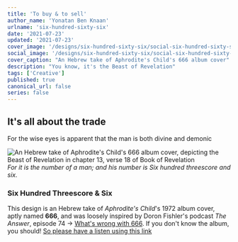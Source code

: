 ```yaml
---
title: 'To buy & to sell'
author_name: 'Yonatan Ben Knaan'
urlname: 'six-hundred-sixty-six'
date: '2021-07-23'
updated: '2021-07-23'
cover_image: '/designs/six-hundred-sixty-six/social-six-hundred-sixty-six.jpg'
social_image: '/designs/six-hundred-sixty-six/social-six-hundred-sixty-six.jpg'
cover_caption: "An Hebrew take of Aphrodite's Child's 666 album cover"
description: "You know, it's the Beast of Revelation"
tags: ['Creative']
published: true
canonical_url: false
series: false
---
```


## It's all about the trade  

For the wise eyes is apparent that the man is both divine and demonic

![An Hebrew take of Aphrodite's Child's 666 album cover, depicting the Beast of Revelation in chapter 13, verse 18 of Book of Revelation](/designs/six-hundred-sixty-six/six-hundred-sixty-six.jpg)
*For it is the number of a man; and his number is Six hundred threescore and six.*

### Six Hundred Threescore & Six

This design is an Hebrew take of *Aphrodite's Child*'s 1972 album cover, aptly named **666**, and was loosely inspired by Doron Fishler's podcast *The Answer*, episode 74 -> [What's wrong with 666](https://www.osimhistoria.com/theanswer/ep74-666). If you don't know the album, you should! [So please have a listen using this link](https://youtube.com/playlist?list=PL9EAiJXXtc-bdbxNvRZCRs402jnbC_bxw&si=gADgSht99uJQFS69)

<!-- ![666 by Aphrodite's Child's](/designs/six-hundred-sixty-six/Aphrodites-Child-666.jpg) -->